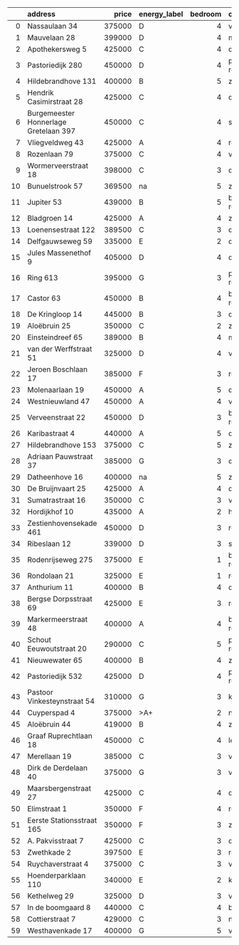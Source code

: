 |    | address                               |   price | energy_label   |   bedroom | city                |   house_age |   house_id |
|---:|:--------------------------------------|--------:|:---------------|----------:|:--------------------|------------:|-----------:|
|  0 | Nassaulaan 34                         |  375000 | D              |         4 | vlaardingen         |          86 |   43402797 |
|  1 | Mauvelaan 28                          |  399000 | D              |         4 | maassluis           |          63 |   43409225 |
|  2 | Apothekersweg 5                       |  425000 | C              |         4 | delft               |          34 |   42327517 |
|  3 | Pastoriedijk 280                      |  450000 | D              |         4 | pernis-rotterdam    |         124 |   42316553 |
|  4 | Hildebrandhove 131                    |  400000 | B              |         5 | zoetermeer          |          45 |   43495847 |
|  5 | Hendrik Casimirstraat 28              |  425000 | C              |         4 | delft               |          75 |   43474953 |
|  6 | Burgemeester Honnerlage Gretelaan 397 |  450000 | C              |         4 | schiedam            |          35 |   43481836 |
|  7 | Vliegveldweg 43                       |  425000 | A              |         4 | rotterdam           |          65 |   43473799 |
|  8 | Rozenlaan 79                          |  375000 | C              |         4 | vlaardingen         |          96 |   43490316 |
|  9 | Wormerveerstraat 18                   |  398000 | C              |         3 | den-haag            |          74 |   43465786 |
| 10 | Bunuelstrook 57                       |  369500 | na             |         5 | zoetermeer          |          46 |   43402563 |
| 11 | Jupiter 53                            |  439000 | B              |         5 | berkel-en-rodenrijs |          51 |   43493158 |
| 12 | Bladgroen 14                          |  425000 | A              |         4 | zoetermeer          |          36 |   43406442 |
| 13 | Loenensestraat 122                    |  389500 | C              |         3 | den-haag            |         118 |   42324079 |
| 14 | Delfgauwseweg 59                      |  335000 | E              |         2 | delft               |         123 |   43463215 |
| 15 | Jules Massenethof 9                   |  405000 | D              |         4 | den-haag            |          43 |   42313778 |
| 16 | Ring 613                              |  395000 | G              |         3 | pernis-rotterdam    |          97 |   43496243 |
| 17 | Castor 63                             |  450000 | B              |         4 | berkel-en-rodenrijs |          51 |   43479500 |
| 18 | De Kringloop 14                       |  445000 | B              |         3 | delft               |          32 |   43401598 |
| 19 | Aloëbruin 25                          |  350000 | C              |         2 | zoetermeer          |          34 |   43400513 |
| 20 | Einsteindreef 65                      |  389000 | B              |         4 | maassluis           |          41 |   43408652 |
| 21 | van der Werffstraat 51                |  325000 | D              |         4 | vlaardingen         |          65 |   43400613 |
| 22 | Jeroen Boschlaan 17                   |  385000 | F              |         3 | rotterdam           |          93 |   43470370 |
| 23 | Molenaarlaan 19                       |  450000 | A              |         5 | de-lier             |          23 |   43408456 |
| 24 | Westnieuwland 47                      |  450000 | A              |         4 | vlaardingen         |          25 |   42321236 |
| 25 | Verveenstraat 22                      |  450000 | D              |         3 | berkel-en-rodenrijs |          64 |   43485847 |
| 26 | Karibastraat 4                        |  440000 | A              |         5 | delft               |          34 |   43495676 |
| 27 | Hildebrandhove 153                    |  375000 | C              |         5 | zoetermeer          |          46 |   43498791 |
| 28 | Adriaan Pauwstraat 37                 |  385000 | G              |         3 | delft               |          96 |   43494940 |
| 29 | Datheenhove 16                        |  400000 | na             |         5 | zoetermeer          |          48 |   43402220 |
| 30 | De Bruijnvaart 25                     |  425000 | A              |         4 | den-haag            |          21 |   43407078 |
| 31 | Sumatrastraat 16                      |  350000 | C              |         3 | vlaardingen         |          83 |   43494892 |
| 32 | Hordijkhof 10                         |  435000 | A              |         2 | honselersdijk       |          23 |   43403708 |
| 33 | Zestienhovensekade 461                |  450000 | D              |         3 | rotterdam           |          66 |   43408068 |
| 34 | Ribeslaan 12                          |  339000 | D              |         3 | schiedam            |          69 |   43497423 |
| 35 | Rodenrijseweg 275                     |  375000 | E              |         1 | berkel-en-rodenrijs |         104 |   43472231 |
| 36 | Rondolaan 21                          |  325000 | E              |         1 | rotterdam           |         108 |   42116063 |
| 37 | Anthurium 11                          |  400000 | B              |         4 | de-lier             |          42 |   43490064 |
| 38 | Bergse Dorpsstraat 69                 |  425000 | E              |         3 | rotterdam           |         103 |   42302697 |
| 39 | Markermeerstraat 48                   |  400000 | A              |         4 | berkel-en-rodenrijs |          14 |   43407490 |
| 40 | Schout Eeuwoutstraat 20               |  290000 | C              |         5 | pernis-rotterdam    |          47 |   43408539 |
| 41 | Nieuwewater 65                        |  400000 | B              |         4 | zoetermeer          |          50 |   43491452 |
| 42 | Pastoriedijk 532                      |  425000 | D              |         4 | pernis-rotterdam    |        2024 |   43405993 |
| 43 | Pastoor Vinkesteynstraat 54           |  310000 | G              |         3 | kwintsheul          |          86 |   43459042 |
| 44 | Cuyperspad 4                          |  375000 | >A+            |         2 | nootdorp            |          21 |   43489041 |
| 45 | Aloëbruin 44                          |  419000 | B              |         4 | zoetermeer          |          34 |   43401627 |
| 46 | Graaf Ruprechtlaan 18                 |  450000 | C              |         4 | leidschendam        |          59 |   43490706 |
| 47 | Merellaan 19                          |  385000 | C              |         3 | vlaardingen         |          88 |   43492016 |
| 48 | Dirk de Derdelaan 40                  |  375000 | G              |         3 | vlaardingen         |          65 |   43406419 |
| 49 | Maarsbergenstraat 27                  |  425000 | C              |         4 | den-haag            |          75 |   43497367 |
| 50 | Elimstraat 1                          |  350000 | F              |         4 | rotterdam           |          66 |   43497013 |
| 51 | Eerste Stationsstraat 165             |  350000 | F              |         3 | zoetermeer          |         117 |   43492578 |
| 52 | A. Pakvisstraat 7                     |  425000 | C              |         3 | den-haag            |          42 |   43496246 |
| 53 | Zwethkade 2                           |  397500 | E              |         3 | rotterdam           |         124 |   42352656 |
| 54 | Ruychaverstraat 4                     |  375000 | C              |         3 | vlaardingen         |          68 |   43495900 |
| 55 | Hoenderparklaan 110                   |  340000 | E              |         2 | kwintsheul          |          99 |   43487870 |
| 56 | Kethelweg 29                          |  325000 | D              |         3 | vlaardingen         |          91 |   43452830 |
| 57 | In de boomgaard 8                     |  440000 | C              |         4 | bergschenhoek       |          56 |   43497516 |
| 58 | Cottierstraat 7                       |  429000 | C              |         3 | naaldwijk           |          33 |   43465417 |
| 59 | Westhavenkade 17                      |  400000 | G              |         5 | vlaardingen         |         124 |   42196845 |